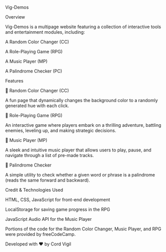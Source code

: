 Vig-Demos

Overview

Vig-Demos is a multipage website featuring a collection of interactive tools and entertainment modules, including:

A Random Color Changer (CC)

A Role-Playing Game (RPG)

A Music Player (MP)

A Palindrome Checker (PC)

Features

🎨 Random Color Changer (CC)

A fun page that dynamically changes the background color to a randomly generated hue with each click.

🏹 Role-Playing Game (RPG)

An interactive game where players embark on a thrilling adventure, battling enemies, leveling up, and making strategic decisions.

🎵 Music Player (MP)

A sleek and intuitive music player that allows users to play, pause, and navigate through a list of pre-made tracks.

🔄 Palindrome Checker

A simple utility to check whether a given word or phrase is a palindrome (reads the same forward and backward).

Credit & Technologies Used

HTML, CSS, JavaScript for front-end development

LocalStorage for saving game progress in the RPG

JavaScript Audio API for the Music Player

Portions of the code for the Random Color Changer, Music Player, and RPG were provided by freeCodeCamp.

Developed with ❤️ by Cord Vigil

